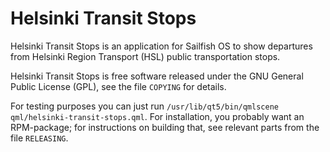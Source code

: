 Helsinki Transit Stops
======================

Helsinki Transit Stops is an application for Sailfish OS to show
departures from Helsinki Region Transport (HSL) public transportation
stops.

Helsinki Transit Stops is free software released under the GNU General
Public License (GPL), see the file `COPYING` for details.

For testing purposes you can just run
`/usr/lib/qt5/bin/qmlscene qml/helsinki-transit-stops.qml`.
For installation, you probably want an RPM-package; for instructions
on building that, see relevant parts from the file `RELEASING`.
